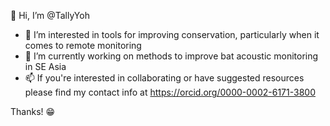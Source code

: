 👋 Hi, I’m @TallyYoh

- 🦇 I’m interested in tools for improving conservation, particularly when it comes to remote monitoring
- 🌱 I’m currently working on methods to improve bat acoustic monitoring in SE Asia 
- 📫 If you're interested in collaborating or have suggested resources please find my contact info at https://orcid.org/0000-0002-6171-3800

Thanks! 😁


